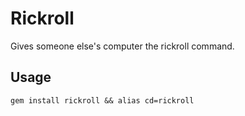 # Rickroll

Gives someone else's computer the rickroll command.

## Usage

    gem install rickroll && alias cd=rickroll
